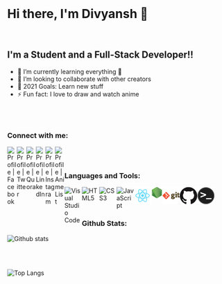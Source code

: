 <br />


# Hi there, I'm Divyansh 👋

<br />

## I'm a Student and a Full-Stack Developer!!

- 🌱 I’m currently learning everything 🤣
- 👯 I’m looking to collaborate with other creators
- 🥅 2021 Goals: Learn new stuff
- ⚡ Fun fact: I love to draw and watch anime

<br />
<br />

### Connect with me:

[<img align="left" alt="Profile | Facebook" width="22px" src="https://www.svgrepo.com/show/158427/facebook.svg" />](https://www.facebook.com/)
[<img align="left" alt="Profile | Twitter" width="22px" src="https://www.svgrepo.com/show/183608/twitter.svg" />](https://twitter.com/)
[<img align="left" alt="Profile | Quora" width="22px" src="https://www.svgrepo.com/show/25177/quora.svg" />](https://www.quora.com/profile/)
[<img align="left" alt="Profile | LinkedIn" width="22px" src="https://www.svgrepo.com/show/70809/linkedin.svg" />](https://www.linkedin.com/in/)
[<img align="left" alt="Profile | Instagram" width="22px" src="https://www.svgrepo.com/show/111199/instagram.svg" />](https://www.instagram.com/)
[<img align="left" alt="Profile | AnimeList" width="22px" src="https://www.svgrepo.com/show/331489/myanimelist.svg" />](https://myanimelist.net/)

<br />
<br />

### Languages and Tools:

[<img align="left" alt="Visual Studio Code" width="40px" src="https://img.icons8.com/color/48/000000/visual-studio-code-2019.png" />]()
[<img align="left" alt="HTML5" width="40px" src="https://img.icons8.com/color/48/000000/html-5--v1.png" />]()
[<img align="left" alt="CSS3" width="40px" src="https://img.icons8.com/color/48/000000/css3.png" />]()
[<img align="left" alt="JavaScript" width="40px" src="<https://img.icons8.com/color/50/000000/javascript--v1.png" />]()
[<img align="left" alt="React" width="40px" src="https://raw.githubusercontent.com/github/explore/80688e429a7d4ef2fca1e82350fe8e3517d3494d/topics/react/react.png" />]()
[<img align="left" alt="Node.js" width="26px" src="https://raw.githubusercontent.com/github/explore/80688e429a7d4ef2fca1e82350fe8e3517d3494d/topics/nodejs/nodejs.png" />]()
<!-- [<img align="left" alt="Gatsby" width="26px" src="https://raw.githubusercontent.com/github/explore/e94815998e4e0713912fed477a1f346ec04c3da2/topics/gatsby/gatsby.png" />]
[<img align="left" alt="GraphQL" width="26px" src="https://raw.githubusercontent.com/github/explore/80688e429a7d4ef2fca1e82350fe8e3517d3494d/topics/graphql/graphql.png" />]

[<img align="left" alt="Deno" width="26px" src="https://raw.githubusercontent.com/github/explore/361e2821e2dea67711cde99c9c40ed357061cf27/topics/deno/deno.png" />]
[<img align="left" alt="SQL" width="26px" src="https://raw.githubusercontent.com/github/explore/80688e429a7d4ef2fca1e82350fe8e3517d3494d/topics/sql/sql.png" />][webdevplaylist]
[<img align="left" alt="MySQL" width="26px" src="https://raw.githubusercontent.com/github/explore/80688e429a7d4ef2fca1e82350fe8e3517d3494d/topics/mysql/mysql.png" />]
[<img align="left" alt="MongoDB" width="26px" src="https://raw.githubusercontent.com/github/explore/80688e429a7d4ef2fca1e82350fe8e3517d3494d/topics/mongodb/mongodb.png" />] -->
[<img align="left" alt="Git" width="40px" src="https://raw.githubusercontent.com/github/explore/80688e429a7d4ef2fca1e82350fe8e3517d3494d/topics/git/git.png" />]()
[<img align="left" alt="GitHub" width="40px" src="https://raw.githubusercontent.com/github/explore/78df643247d429f6cc873026c0622819ad797942/topics/github/github.png" />]()
[<img align="left" alt="Terminal" width="40px" src="https://raw.githubusercontent.com/github/explore/80688e429a7d4ef2fca1e82350fe8e3517d3494d/topics/terminal/terminal.png" />]()
<br />
<br />
<br />

### Github Stats:

![Github stats](https://github-readme-stats.vercel.app/api/?username=corpse-rar&show_icons=true&title_color=fff&icon_color=79ff97&text_color=9f9f9f&bg_color=151515)

<br />
<br />


![Top Langs](https://github-readme-stats.vercel.app/api/top-langs/?username=corpse-rar&theme=tokyonight)

<br />
<br />

